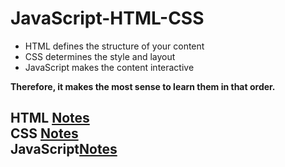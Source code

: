 # JavaScript-HTML-CSS

- HTML defines the structure of your content
- CSS determines the style and layout 
- JavaScript makes the content interactive 

**Therefore, it makes the most sense to learn them in that order.**

## HTML [Notes]() <br> CSS [Notes]() <br> JavaScript[Notes]()

